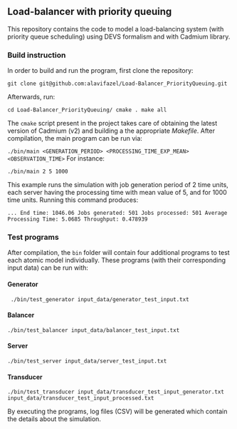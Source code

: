 ## Load-balancer with priority queuing
This repository contains the code to model a load-balancing system (with priority queue scheduling) using DEVS formalism and with Cadmium library.

### Build instruction
In order to build and run the program,  first clone the repository:

``
git clone git@github.com:alavifazel/Load-Balancer_PriorityQueuing.git
``

Afterwards, run:

``
cd Load-Balancer_PriorityQueuing/
cmake .
make all
``

The `cmake` script present in the project takes care of obtaining the latest version of Cadmium (v2) and building a the appropriate *Makefile*. After compilation, the main program can be run via:

``
./bin/main <GENERATION_PERIOD> <PROCESSING_TIME_EXP_MEAN> <OBSERVATION_TIME>
``
For instance:
```
./bin/main 2 5 1000
```
This example runs the simulation with job generation period of 2 time units, each server having the processing time with mean value of 5, and for 1000 time units. Running this command produces:

``
...
End time: 1046.06
Jobs generated: 501
Jobs processed: 501
Average Processing Time: 5.0685
Throughput: 0.478939
``


### Test programs
After compilation, the `bin` folder will contain four additional programs to test each atomic model individually. These programs (with their corresponding input data) can be run with:

#### Generator
`` ./bin/test_generator input_data/generator_test_input.txt``

#### Balancer
``./bin/test_balancer input_data/balancer_test_input.txt``

#### Server
``./bin/test_server input_data/server_test_input.txt``

#### Transducer
``
./bin/test_transducer input_data/transducer_test_input_generator.txt input_data/transducer_test_input_processed.txt
``

By executing the programs, log files (CSV) will be generated which contain the details about the simulation. 
